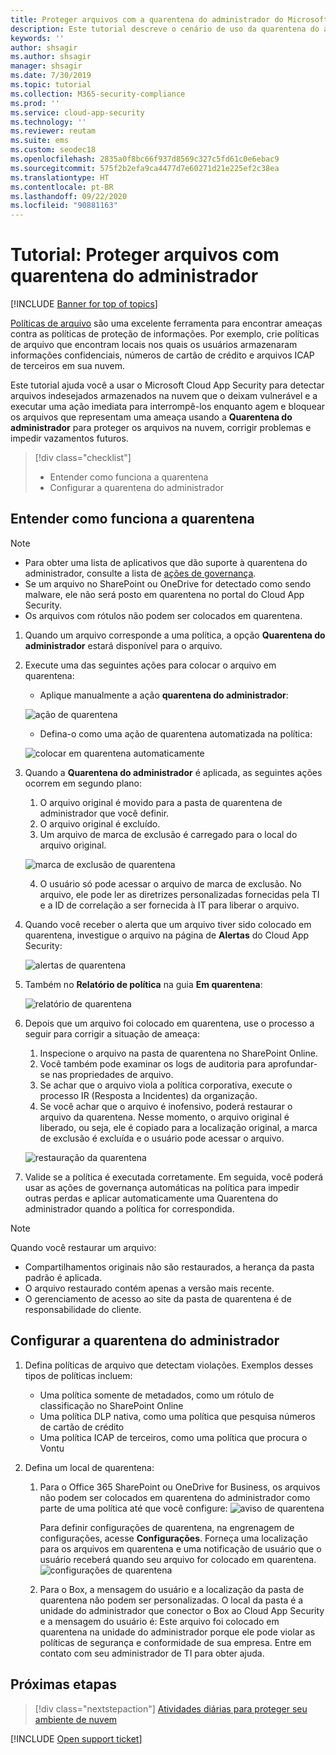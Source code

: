```yaml
---
title: Proteger arquivos com a quarentena do administrador do Microsoft Cloud App Security
description: Este tutorial descreve o cenário de uso da quarentena do administrador para controlar violações de dados.
keywords: ''
author: shsagir
ms.author: shsagir
manager: shsagir
ms.date: 7/30/2019
ms.topic: tutorial
ms.collection: M365-security-compliance
ms.prod: ''
ms.service: cloud-app-security
ms.technology: ''
ms.reviewer: reutam
ms.suite: ems
ms.custom: seodec18
ms.openlocfilehash: 2835a0f8bc66f937d8569c327c5fd61c0e6ebac9
ms.sourcegitcommit: 575f2b2efa9ca4477d7e60271d21e225ef2c38ea
ms.translationtype: HT
ms.contentlocale: pt-BR
ms.lasthandoff: 09/22/2020
ms.locfileid: "90881163"
---
```

# <a name="tutorial-protect-files-with-admin-quarantine"></a>Tutorial: Proteger arquivos com quarentena do administrador

[!INCLUDE [Banner for top of topics](includes/banner.md)]

[Políticas de arquivo](data-protection-policies.md) são uma excelente ferramenta para encontrar ameaças contra as políticas de proteção de informações. Por exemplo, crie políticas de arquivo que encontram locais nos quais os usuários armazenaram informações confidenciais, números de cartão de crédito e arquivos ICAP de terceiros em sua nuvem.

Este tutorial ajuda você a usar o Microsoft Cloud App Security para detectar arquivos indesejados armazenados na nuvem que o deixam vulnerável e a executar uma ação imediata para interrompê-los enquanto agem e bloquear os arquivos que representam uma ameaça usando a **Quarentena do administrador** para proteger os arquivos na nuvem, corrigir problemas e impedir vazamentos futuros.

> [!div class="checklist"]
>
> * Entender como funciona a quarentena
> * Configurar a quarentena do administrador

## <a name="understand-how-quarantine-works"></a>Entender como funciona a quarentena

>[!NOTE]
>
> * Para obter uma lista de aplicativos que dão suporte à quarentena do administrador, consulte a lista de [ações de governança](governance-actions.md).
> * Se um arquivo no SharePoint ou OneDrive for detectado como sendo malware, ele não será posto em quarentena no portal do Cloud App Security.
> * Os arquivos com rótulos não podem ser colocados em quarentena.

1. Quando um arquivo corresponde a uma política, a opção **Quarentena do administrador** estará disponível para o arquivo.

2. Execute uma das seguintes ações para colocar o arquivo em quarentena:

    * Aplique manualmente a ação **quarentena do administrador**:

    ![ação de quarentena](media/quarantine-action.png)

    * Defina-o como uma ação de quarentena automatizada na política:

    ![colocar em quarentena automaticamente](media/quarantine-automated.png)

3. Quando a **Quarentena do administrador** é aplicada, as seguintes ações ocorrem em segundo plano:

    1. O arquivo original é movido para a pasta de quarentena de administrador que você definir.
    2. O arquivo original é excluído.
    3. Um arquivo de marca de exclusão é carregado para o local do arquivo original.

    ![marca de exclusão de quarentena](media/quarantine-tombstone.png)

    4. O usuário só pode acessar o arquivo de marca de exclusão. No arquivo, ele pode ler as diretrizes personalizadas fornecidas pela TI e a ID de correlação a ser fornecida à IT para liberar o arquivo.

4. Quando você receber o alerta que um arquivo tiver sido colocado em quarentena, investigue o arquivo na página de **Alertas** do Cloud App Security:

    ![alertas de quarentena](media/quarantine-alerts.png)

5. Também no **Relatório de política** na guia **Em quarentena**:

    ![relatório de quarentena](media/quarantine-report.png)

6. Depois que um arquivo foi colocado em quarentena, use o processo a seguir para corrigir a situação de ameaça:

    1. Inspecione o arquivo na pasta de quarentena no SharePoint Online.
    2. Você também pode examinar os logs de auditoria para aprofundar-se nas propriedades de arquivo.
    3. Se achar que o arquivo viola a política corporativa, execute o processo IR (Resposta a Incidentes) da organização.
    4. Se você achar que o arquivo é inofensivo, poderá restaurar o arquivo da quarentena. Nesse momento, o arquivo original é liberado, ou seja, ele é copiado para a localização original, a marca de exclusão é excluída e o usuário pode acessar o arquivo.

      ![restauração da quarentena](media/quarantine-restore.png)

7. Valide se a política é executada corretamente. Em seguida, você poderá usar as ações de governança automáticas na política para impedir outras perdas e aplicar automaticamente uma Quarentena do administrador quando a política for correspondida.

> [!NOTE]
> Quando você restaurar um arquivo:
>
> * Compartilhamentos originais não são restaurados, a herança da pasta padrão é aplicada.
> * O arquivo restaurado contém apenas a versão mais recente.
> * O gerenciamento de acesso ao site da pasta de quarentena é de responsabilidade do cliente.

## <a name="set-up-admin-quarantine"></a>Configurar a quarentena do administrador

1. Defina políticas de arquivo que detectam violações. Exemplos desses tipos de políticas incluem:

    - Uma política somente de metadados, como um rótulo de classificação no SharePoint Online
    - Uma política DLP nativa, como uma política que pesquisa números de cartão de crédito
    - Uma política ICAP de terceiros, como uma política que procura o Vontu

2. Defina um local de quarentena:
   1. Para o Office 365 SharePoint ou OneDrive for Business, os arquivos não podem ser colocados em quarentena do administrador como parte de uma política até que você configure: ![aviso de quarentena](media/quarantine-warning.png)

      Para definir configurações de quarentena, na engrenagem de configurações, acesse **Configurações**. Forneça uma localização para os arquivos em quarentena e uma notificação de usuário que o usuário receberá quando seu arquivo for colocado em quarentena.
      ![configurações de quarentena](media/quarantine-settings.png)

   2. Para o Box, a mensagem do usuário e a localização da pasta de quarentena não podem ser personalizadas. O local da pasta é a unidade do administrador que conector o Box ao Cloud App Security e a mensagem do usuário é: Este arquivo foi colocado em quarentena na unidade do administrador porque ele pode violar as políticas de segurança e conformidade de sua empresa. Entre em contato com seu administrador de TI para obter ajuda.

## <a name="next-steps"></a>Próximas etapas

> [!div class="nextstepaction"]
> [Atividades diárias para proteger seu ambiente de nuvem](daily-activities-to-protect-your-cloud-environment.md)

[!INCLUDE [Open support ticket](includes/support.md)]
